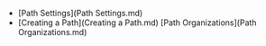 - [Path Settings](Path Settings.md)
- [Creating a Path](Creating a Path.md)
[Path Organizations](Path Organizations.md)

